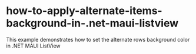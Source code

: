 # how-to-apply-alternate-items-background-in-.net-maui-listview
This example demonstrates how to set the alternate rows background color in .NET MAUI ListView
